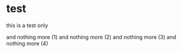 # test
this is a test only

and nothing more (1)
and nothing more (2)
and nothing more (3)
and nothing more (4)